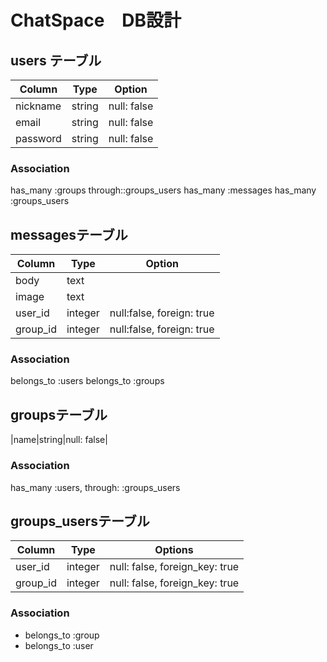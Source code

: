 # ChatSpace　DB設計
## users テーブル
|Column|Type|Option|
|------|----|------|
|nickname|string|null: false|
|email|string|null: false|
|password|string|null: false|
### Association
has_many :groups through::groups_users
has_many :messages
has_many :groups_users

## messagesテーブル
|Column|Type|Option|
|------|----|------|
|body|text||
|image|text||
|user_id|integer|null:false, foreign: true|
|group_id|integer|null:false, foreign: true|
### Association
belongs_to :users
belongs_to :groups

## groupsテーブル
|name|string|null: false|
### Association
has_many :users, through: :groups_users

## groups_usersテーブル
|Column|Type|Options|
|------|----|-------|
|user_id|integer|null: false, foreign_key: true|
|group_id|integer|null: false, foreign_key: true|
### Association
- belongs_to :group
- belongs_to :user
